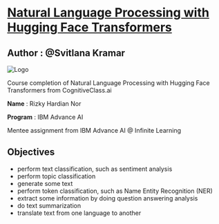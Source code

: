 
# [Natural Language Processing with Hugging Face Transformers](https://cognitiveclass.ai/courses/course-v1:IBM+GPXX0AIAEN+v1?authuser=0)
## **Author** : @Svitlana Kramar
![Logo](https://cf-courses-data.s3.us.cloud-object-storage.appdomain.cloud/IBM-GPXX0AIAEN/Transformers_models.png)


Course completion of Natural Language Processing with Hugging Face Transformers from CognitiveClass.ai


**Name** : Rizky Hardian Nor

**Program** : IBM Advance AI

Mentee assignment from IBM Advance AI @ Infinite Learning




## Objectives

 -  perform text classification, such as sentiment analysis
 -  perform topic classification
 -  generate some text
 -  perform token classification, such as Name Entity Recognition (NER)
 -  extract some information by doing question answering analysis
 -  do text summarization
 -  translate text from one language to another
